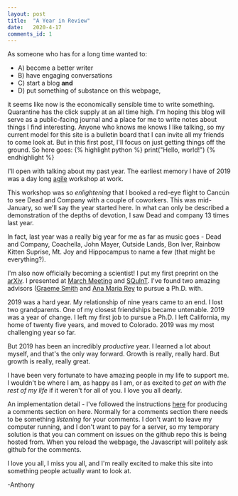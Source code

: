 ```yaml
---
layout: post
title:  "A Year in Review"
date:   2020-4-17
comments_id: 1
---
```

As someone who has for a long time wanted to:
* A) become a better writer
* B) have engaging conversations
* C) start a blog **and**
* D) put something of substance on this webpage,

it seems like now is the economically sensible time to write something. Quarantine has the click supply at an all time high. I'm hoping this blog will serve as a public-facing journal and a place for me to write notes about things I find interesting. Anyone who knows me knows I like talking, so my current model for this site is a bulletin board that I can invite all my friends to come look at. But in this first post, I'll focus on just getting things off the ground. So here goes:
{% highlight python %}
print("Hello, world!")
{% endhighlight %}

I'll open with talking about my past year. The earliest memory I have of 2019 was a day long [agile](https://en.wikipedia.org/wiki/Agile_software_development) workshop at work.

This workshop was so *enlightening* that I booked a red-eye flight to Cancún to see Dead and Company with a couple of coworkers. This was mid-January, so we'll say the year started here. In what can only be described a demonstration of the depths of devotion, I saw Dead and company 13 times last year.

In fact, last year was a really big year for me as far as music goes - Dead and Company, Coachella, John Mayer, Outside Lands, Bon Iver, Rainbow Kitten Suprise, Mt. Joy and Hippocampus to name a few (that might be everything?).

I'm also now officially becoming a scientist! I put my first preprint on the [arXiv](https://arxiv.org/abs/2001.02779). I presented at [March Meeting](http://meetings.aps.org/Meeting/MAR19/Session/X35.10) and [SQuInT](http://physics.unm.edu/SQuInT/2020/abstracts.php?person_id=1075). I've found two amazing advisors ([Graeme Smith](https://twitter.com/quantum_graeme?ref_src=twsrc%5Egoogle%7Ctwcamp%5Eserp%7Ctwgr%5Eauthor) and [Ana Maria Rey](https://jila.colorado.edu/arey/) to pursue a Ph.D. with.

2019 was a hard year. My relationship of nine years came to an end. I lost two grandparents. One of my closest friendships became untenable. 2019 was a year of change. I left my first job to pursue a Ph.D. I left California, my home of twenty five years, and moved to Colorado. 2019 was my most challenging year so far.

But 2019 has been an incredibly *productive* year. I learned a lot about myself, and that's the only way forward. Growth is really, really hard. But growth is really, really great.

I have been very fortunate to have amazing people in my life to support me. I wouldn't be where I am, as happy as I am, or as excited to *get on with the rest of my life* if it weren't for all of you. I love you all dearly.

An implementation detail - I've followed the instructions [here](https://aristath.github.io/blog/static-site-comments-using-github-issues-api) for producing a comments section on here. Normally for a comments section there needs to be something *listening* for your comments. I don't want to leave my computer running, and I don't want to pay for a server, so my temporary solution is that you can comment on issues on the github repo this is being hosted from. When you reload the webpage, the Javascript will politely ask github for the comments.

I love you all, I miss you all, and I'm really excited to make this site into something people actually want to look at.

-Anthony
